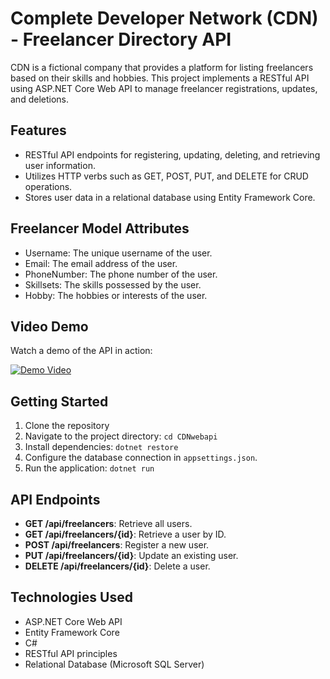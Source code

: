# Complete Developer Network (CDN) - Freelancer Directory API

CDN is a fictional company that provides a platform for listing freelancers based on their skills and hobbies. This project implements a RESTful API using ASP.NET Core Web API to manage freelancer registrations, updates, and deletions.

## Features

- RESTful API endpoints for registering, updating, deleting, and retrieving user information.
- Utilizes HTTP verbs such as GET, POST, PUT, and DELETE for CRUD operations.
- Stores user data in a relational database using Entity Framework Core.

## Freelancer Model Attributes

- Username: The unique username of the user.
- Email: The email address of the user.
- PhoneNumber: The phone number of the user.
- Skillsets: The skills possessed by the user.
- Hobby: The hobbies or interests of the user.

## Video Demo

Watch a demo of the API in action:

[![Demo Video](http://img.youtube.com/vi/YOUR_VIDEO_ID_HERE/0.jpg)](http://www.youtube.com/watch?v=YOUR_VIDEO_ID_HERE)


## Getting Started

1. Clone the repository
2. Navigate to the project directory: `cd CDNwebapi`
3. Install dependencies: `dotnet restore`
4. Configure the database connection in `appsettings.json`.
5. Run the application: `dotnet run`

## API Endpoints

- **GET /api/freelancers**: Retrieve all users.
- **GET /api/freelancers/{id}**: Retrieve a user by ID.
- **POST /api/freelancers**: Register a new user.
- **PUT /api/freelancers/{id}**: Update an existing user.
- **DELETE /api/freelancers/{id}**: Delete a user.

## Technologies Used

- ASP.NET Core Web API
- Entity Framework Core
- C#
- RESTful API principles
- Relational Database (Microsoft SQL Server)


